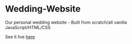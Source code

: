 # Wedding-Website
Our personal wedding website - Built from scratch/all vanilla JavaScript/HTML/CSS

See it live <a href="https://brentonandkaylen.com">here</a>

